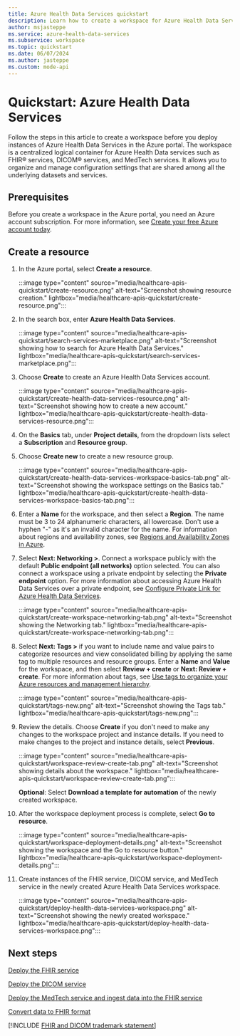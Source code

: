 ```yaml
---
title: Azure Health Data Services quickstart
description: Learn how to create a workspace for Azure Health Data Services by using the Azure portal. The workspace is a centralized logical container for instances of the FHIR service, DICOM service, and MedTech service.
author: msjasteppe
ms.service: azure-health-data-services
ms.subservice: workspace
ms.topic: quickstart
ms.date: 06/07/2024
ms.author: jasteppe
ms.custom: mode-api
---
```


# Quickstart: Azure Health Data Services

Follow the steps in this article to create a workspace before you deploy instances of Azure Health Data Services in the Azure portal. The workspace is a centralized logical container for Azure Health Data services such as FHIR&reg; services, DICOM&reg; services, and MedTech services. It allows you to organize and manage configuration settings that are shared among all the underlying datasets and services.

## Prerequisites

Before you create a workspace in the Azure portal, you need an Azure account subscription. For more information, see [Create your free Azure account today](https://azure.microsoft.com/free/search/?OCID=AID2100131_SEM_c4b0772dc7df1f075552174a854fd4bc:G:s&ef_id=c4b0772dc7df1f075552174a854fd4bc:G:s&msclkid=c4b0772dc7df1f075552174a854fd4bc).

## Create a resource

1. In the Azure portal, select **Create a resource**.

   :::image type="content" source="media/healthcare-apis-quickstart/create-resource.png" alt-text="Screenshot showing resource creation." lightbox="media/healthcare-apis-quickstart/create-resource.png":::

1. In the search box, enter **Azure Health Data Services**.

   :::image type="content" source="media/healthcare-apis-quickstart/search-services-marketplace.png" alt-text="Screenshot showing how to search for Azure Health Data Services." lightbox="media/healthcare-apis-quickstart/search-services-marketplace.png":::

1. Choose **Create** to create an Azure Health Data Services account.

   :::image type="content" source="media/healthcare-apis-quickstart/create-health-data-services-resource.png" alt-text="Screenshot showing how to create a new account." lightbox="media/healthcare-apis-quickstart/create-health-data-services-resource.png":::

1. On the **Basics** tab, under **Project details**, from the dropdown lists select a **Subscription** and **Resource group**.  

1. Choose **Create new** to create a new resource group.

   :::image type="content" source="media/healthcare-apis-quickstart/create-health-data-services-workspace-basics-tab.png" alt-text="Screenshot showing the workspace settings on the Basics tab." lightbox="media/healthcare-apis-quickstart/create-health-data-services-workspace-basics-tab.png":::
   
1. Enter a **Name** for the workspace, and then select a **Region**. The name must be 3 to 24 alphanumeric characters, all lowercase. Don't use a hyphen "-" as it's an invalid character for the name. For information about regions and availability zones, see [Regions and Availability Zones in Azure](../availability-zones/az-overview.md).

1. Select **Next: Networking >**. Connect a workspace publicly with the default **Public endpoint (all networks)** option selected. You can also connect a workspace using a private endpoint by selecting the **Private endpoint** option. For more information about accessing Azure Health Data Services over a private endpoint, see [Configure Private Link for Azure Health Data Services](healthcare-apis-configure-private-link.md).

   :::image type="content" source="media/healthcare-apis-quickstart/create-workspace-networking-tab.png" alt-text="Screenshot showing the Networking tab." lightbox="media/healthcare-apis-quickstart/create-workspace-networking-tab.png":::
  
1. Select **Next: Tags >** if you want to include name and value pairs to categorize resources and view consolidated billing by applying the same tag to multiple resources and resource groups. Enter a **Name** and **Value** for the workspace, and then select **Review + create** or **Next: Review + create**. For more information about tags, see [Use tags to organize your Azure resources and management hierarchy](.././azure-resource-manager/management/tag-resources.md).

   :::image type="content" source="media/healthcare-apis-quickstart/tags-new.png" alt-text="Screenshot showing the Tags tab." lightbox="media/healthcare-apis-quickstart/tags-new.png":::

1. Review the details. Choose **Create** if you don't need to make any changes to the workspace project and instance details. If you need to make changes to the project and instance details, select **Previous**.

   :::image type="content" source="media/healthcare-apis-quickstart/workspace-review-create-tab.png" alt-text="Screenshot showing details about the workspace." lightbox="media/healthcare-apis-quickstart/workspace-review-create-tab.png":::

      **Optional**: Select **Download a template for automation** of the newly created workspace.

1. After the workspace deployment process is complete, select **Go to resource**.

   :::image type="content" source="media/healthcare-apis-quickstart/workspace-deployment-details.png" alt-text="Screenshot showing the workspace and the Go to resource button." lightbox="media/healthcare-apis-quickstart/workspace-deployment-details.png":::

1. Create instances of the FHIR service, DICOM service, and MedTech service in the newly created Azure Health Data Services workspace.

   :::image type="content" source="media/healthcare-apis-quickstart/deploy-health-data-services-workspace.png" alt-text="Screenshot showing the newly created workspace." lightbox="media/healthcare-apis-quickstart/deploy-health-data-services-workspace.png":::

## Next steps

[Deploy the FHIR service](./../healthcare-apis/fhir/fhir-portal-quickstart.md)

[Deploy the DICOM service](./../healthcare-apis/dicom/deploy-dicom-services-in-azure.md)

[Deploy the MedTech service and ingest data into the FHIR service](./../healthcare-apis/iot/deploy-iot-connector-in-azure.md)

[Convert data to FHIR format](./../healthcare-apis/fhir/convert-data-overview.md)

[!INCLUDE [FHIR and DICOM trademark statement](./includes/healthcare-apis-fhir-dicom-trademark.md)]